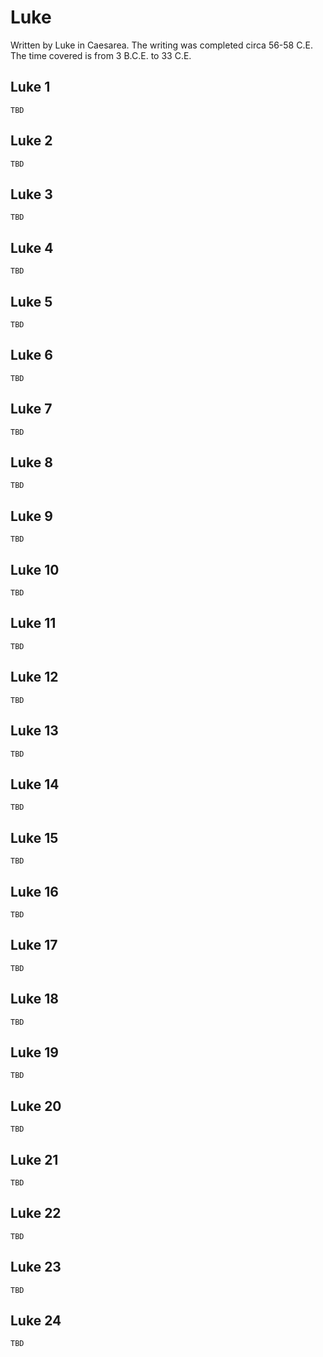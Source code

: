 # Luke

Written by Luke in Caesarea. The writing was completed circa 56-58 C.E. The time covered is from 3 B.C.E. to 33 C.E.

## Luke 1

```
TBD
```


## Luke 2

```
TBD
```


## Luke 3

```
TBD
```


## Luke 4

```
TBD
```


## Luke 5

```
TBD
```


## Luke 6

```
TBD
```


## Luke 7

```
TBD
```


## Luke 8

```
TBD
```


## Luke 9

```
TBD
```


## Luke 10

```
TBD
```


## Luke 11

```
TBD
```


## Luke 12

```
TBD
```


## Luke 13

```
TBD
```


## Luke 14

```
TBD
```


## Luke 15

```
TBD
```


## Luke 16

```
TBD
```


## Luke 17

```
TBD
```


## Luke 18

```
TBD
```


## Luke 19

```
TBD
```


## Luke 20

```
TBD
```


## Luke 21

```
TBD
```


## Luke 22

```
TBD
```


## Luke 23

```
TBD
```


## Luke 24

```
TBD
```


